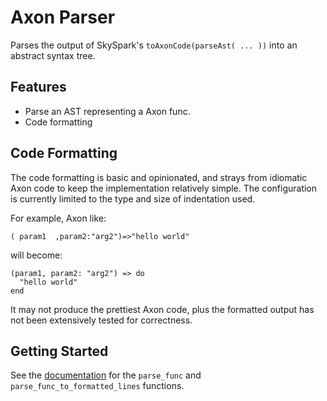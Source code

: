 # Axon Parser

Parses the output of SkySpark's `toAxonCode(parseAst( ... ))` into an abstract syntax tree.

## Features

* Parse an AST representing a Axon func.
* Code formatting

## Code Formatting

The code formatting is basic and opinionated, and strays from idiomatic Axon code to
keep the implementation relatively simple. The configuration is currently
limited to the type and size of indentation used.

For example, Axon like:

```
( param1  ,param2:"arg2")=>"hello world"
```

will become:
```
(param1, param2: "arg2") => do
  "hello world"
end
```

It may not produce the prettiest Axon code, plus the formatted output has not been extensively tested for correctness.

## Getting Started

See the [documentation](https://docs.rs/axon_parser/) for the `parse_func` and `parse_func_to_formatted_lines` functions.